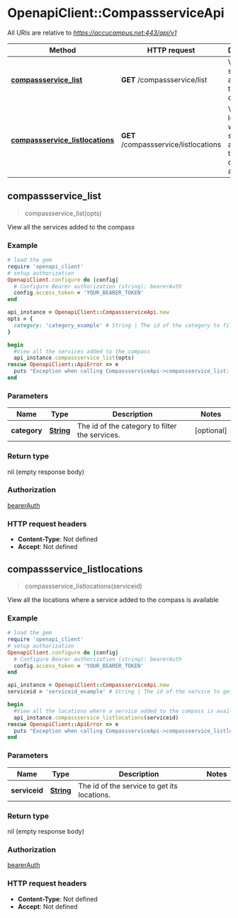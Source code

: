 # OpenapiClient::CompassserviceApi

All URIs are relative to *https://accucampus.net:443/api/v1*

Method | HTTP request | Description
------------- | ------------- | -------------
[**compassservice_list**](CompassserviceApi.md#compassservice_list) | **GET** /compassservice/list | View all the services added to the compass
[**compassservice_listlocations**](CompassserviceApi.md#compassservice_listlocations) | **GET** /compassservice/listlocations | View all the locations where a service added to the compass is available



## compassservice_list

> compassservice_list(opts)

View all the services added to the compass

### Example

```ruby
# load the gem
require 'openapi_client'
# setup authorization
OpenapiClient.configure do |config|
  # Configure Bearer authorization (string): bearerAuth
  config.access_token = 'YOUR_BEARER_TOKEN'
end

api_instance = OpenapiClient::CompassserviceApi.new
opts = {
  category: 'category_example' # String | The id of the category to filter the services.
}

begin
  #View all the services added to the compass
  api_instance.compassservice_list(opts)
rescue OpenapiClient::ApiError => e
  puts "Exception when calling CompassserviceApi->compassservice_list: #{e}"
end
```

### Parameters


Name | Type | Description  | Notes
------------- | ------------- | ------------- | -------------
 **category** | [**String**](.md)| The id of the category to filter the services. | [optional] 

### Return type

nil (empty response body)

### Authorization

[bearerAuth](../README.md#bearerAuth)

### HTTP request headers

- **Content-Type**: Not defined
- **Accept**: Not defined


## compassservice_listlocations

> compassservice_listlocations(serviceid)

View all the locations where a service added to the compass is available

### Example

```ruby
# load the gem
require 'openapi_client'
# setup authorization
OpenapiClient.configure do |config|
  # Configure Bearer authorization (string): bearerAuth
  config.access_token = 'YOUR_BEARER_TOKEN'
end

api_instance = OpenapiClient::CompassserviceApi.new
serviceid = 'serviceid_example' # String | The id of the service to get its locations.

begin
  #View all the locations where a service added to the compass is available
  api_instance.compassservice_listlocations(serviceid)
rescue OpenapiClient::ApiError => e
  puts "Exception when calling CompassserviceApi->compassservice_listlocations: #{e}"
end
```

### Parameters


Name | Type | Description  | Notes
------------- | ------------- | ------------- | -------------
 **serviceid** | [**String**](.md)| The id of the service to get its locations. | 

### Return type

nil (empty response body)

### Authorization

[bearerAuth](../README.md#bearerAuth)

### HTTP request headers

- **Content-Type**: Not defined
- **Accept**: Not defined

